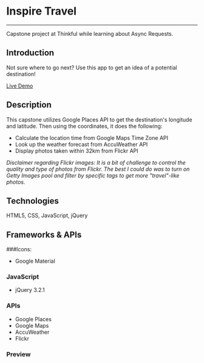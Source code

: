 
# Inspire Travel
---

Capstone project at Thinkful while learning about Async Requests.

## Introduction

Not sure where to go next? Use this app to get an idea of a potential destination!

[Live Demo](https://codeannie.github.io/inspire-travel/)

## Description

This capstone utilizes Google Places API to get the destination's longitude and latitude. 
Then using the coordinates, it does the following:

- Calculate the location time from Google Maps Time Zone API
- Look up the weather forecast from AccuWeather API
- Display photos taken within 32km from Flickr API 

*Disclaimer regarding Flickr images: It is a bit of challenge to control the quality and type of photos from Flickr. The best I could do was to turn on Getty Images pool and filter by specific tags to get more "travel"-like photos.* 

## Technologies

HTML5, CSS, JavaScript, jQuery

## Frameworks & APIs

###Icons:

- Google Material

### JavaScript

- jQuery 3.2.1

### APIs

- Google Places
- Google Maps
- AccuWeather
- Flickr

### Preview
